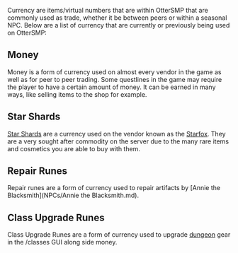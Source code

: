Currency are items/virtual numbers that are within OtterSMP that are commonly used as trade, whether it be between peers or within a seasonal NPC. Below are a list of currency that are currently or previously being used on OtterSMP:
## Money
Money is a form of currency used on almost every vendor in the game as well as for peer to peer trading. Some questlines in the game may require the player to have a certain amount of money. It can be earned in many ways, like selling items to the shop for example.
## Star Shards
[Star Shards](items/star_shards.md) are a currency used on the vendor known as the [Starfox](vendors/Starfox.md). They are a very sought after commodity on the server due to the many rare items and cosmetics you are able to buy with them.
## Repair Runes
Repair runes are a form of currency used to repair artifacts by [Annie the Blacksmith](NPCs/Annie the Blacksmith.md).
## Class Upgrade Runes
Class Upgrade Runes are a form of currency used to upgrade [dungeon](Dungeons.md) gear in the /classes GUI along side money. 